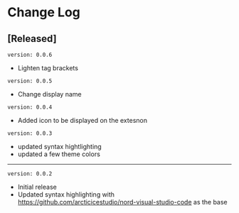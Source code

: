 # Change Log

## [Released]

`version: 0.0.6`

- Lighten tag brackets

`version: 0.0.5`

- Change display name

`version: 0.0.4`

- Added icon to be displayed on the extesnon

`version: 0.0.3`

- updated syntax hightlighting
- updated a few theme colors

---

`version: 0.0.2`

- Initial release
- Updated syntax highlighting with https://github.com/arcticicestudio/nord-visual-studio-code as the base
